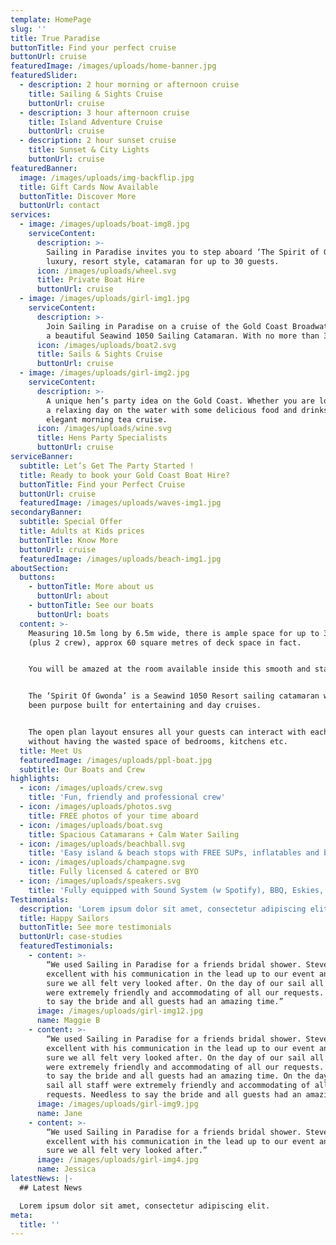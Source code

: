 ```yaml
---
template: HomePage
slug: ''
title: True Paradise
buttonTitle: Find your perfect cruise
buttonUrl: cruise
featuredImage: /images/uploads/home-banner.jpg
featuredSlider:
  - description: 2 hour morning or afternoon cruise
    title: Sailing & Sights Cruise
    buttonUrl: cruise
  - description: 3 hour afternoon cruise
    title: Island Adventure Cruise
    buttonUrl: cruise
  - description: 2 hour sunset cruise
    title: Sunset & City Lights
    buttonUrl: cruise
featuredBanner:
  image: /images/uploads/img-backflip.jpg
  title: Gift Cards Now Available
  buttonTitle: Discover More
  buttonUrl: contact
services:
  - image: /images/uploads/boat-img8.jpg
    serviceContent:
      description: >-
        Sailing in Paradise invites you to step aboard ‘The Spirit of Gwonda’ a
        luxury, resort style, catamaran for up to 30 guests.
      icon: /images/uploads/wheel.svg
      title: Private Boat Hire
      buttonUrl: cruise
  - image: /images/uploads/girl-img1.jpg
    serviceContent:
      description: >-
        Join Sailing in Paradise on a cruise of the Gold Coast Broadwater aboard
        a beautiful Seawind 1050 Sailing Catamaran. With no more than 30 guests.
      icon: /images/uploads/boat2.svg
      title: Sails & Sights Cruise
      buttonUrl: cruise
  - image: /images/uploads/girl-img2.jpg
    serviceContent:
      description: >-
        A unique hen’s party idea on the Gold Coast. Whether you are looking for
        a relaxing day on the water with some delicious food and drinks, an
        elegant morning tea cruise.
      icon: /images/uploads/wine.svg
      title: Hens Party Specialists
      buttonUrl: cruise
serviceBanner:
  subtitle: Let’s Get The Party Started !
  title: Ready to book your Gold Coast Boat Hire?
  buttonTitle: Find your Perfect Cruise
  buttonUrl: cruise
  featuredImage: /images/uploads/waves-img1.jpg
secondaryBanner:
  subtitle: Special Offer
  title: Adults at Kids prices
  buttonTitle: Know More
  buttonUrl: cruise
  featuredImage: /images/uploads/beach-img1.jpg
aboutSection:
  buttons:
    - buttonTitle: More about us
      buttonUrl: about
    - buttonTitle: See our boats
      buttonUrl: boats
  content: >-
    Measuring 10.5m long by 6.5m wide, there is ample space for up to 30 people
    (plus 2 crew), approx 60 square metres of deck space in fact. 


    You will be amazed at the room available inside this smooth and stable boat.


    The ‘Spirit Of Gwonda’ is a Seawind 1050 Resort sailing catamaran which has
    been purpose built for entertaining and day cruises.


    The open plan layout ensures all your guests can interact with each other
    without having the wasted space of bedrooms, kitchens etc.
  title: Meet Us
  featuredImage: /images/uploads/ppl-boat.jpg
  subtitle: Our Boats and Crew
highlights:
  - icon: /images/uploads/crew.svg
    title: 'Fun, friendly and professional crew'
  - icon: /images/uploads/photos.svg
    title: FREE photos of your time aboard
  - icon: /images/uploads/boat.svg
    title: Spacious Catamarans + Calm Water Sailing
  - icon: /images/uploads/beachball.svg
    title: 'Easy island & beach stops with FREE SUPs, inflatables and beach games'
  - icon: /images/uploads/champagne.svg
    title: Fully licensed & catered or BYO
  - icon: /images/uploads/speakers.svg
    title: 'Fully equipped with Sound System (w Spotify), BBQ, Eskies, and Restroom'
Testimonials:
  description: 'Lorem ipsum dolor sit amet, consectetur adipiscing elit.'
  title: Happy Sailors
  buttonTitle: See more testimonials
  buttonUrl: case-studies
  featuredTestimonials:
    - content: >-
        “We used Sailing in Paradise for a friends bridal shower. Steve was
        excellent with his communication in the lead up to our event and made
        sure we all felt very looked after. On the day of our sail all staff
        were extremely friendly and accommodating of all our requests. Needless
        to say the bride and all guests had an amazing time.”
      image: /images/uploads/girl-img12.jpg
      name: Maggie B
    - content: >-
        “We used Sailing in Paradise for a friends bridal shower. Steve was
        excellent with his communication in the lead up to our event and made
        sure we all felt very looked after. On the day of our sail all staff
        were extremely friendly and accommodating of all our requests. Needless
        to say the bride and all guests had an amazing time. On the day of our
        sail all staff were extremely friendly and accommodating of all our
        requests. Needless to say the bride and all guests had an amazing time."
      image: /images/uploads/girl-img9.jpg
      name: Jane
    - content: >-
        “We used Sailing in Paradise for a friends bridal shower. Steve was
        excellent with his communication in the lead up to our event and made
        sure we all felt very looked after.”
      image: /images/uploads/girl-img4.jpg
      name: Jessica
latestNews: |-
  ## Latest News

  Lorem ipsum dolor sit amet, consectetur adipiscing elit.
meta:
  title: ''
---
```


